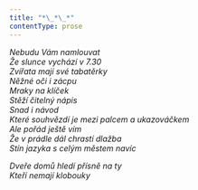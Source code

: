 ```yaml
---
title: "*\_*\_*"
contentType: prose
---
```


_Nebudu Vám namlouvat  
Že slunce vychází v 7.30  
Zvířata mají své tabatěrky  
Něžné oči i zácpu  
Mraky na klíček  
Stěží čitelný nápis  
Snad i návod  
Které souhvězdí je mezi palcem a ukazováčkem  
Ale pořád ještě vím  
Že v prádle dál chrastí dlažba  
Stín jazyka s celým městem navíc_

_Dveře domů hledí přísně na ty  
Kteří nemají klobouky_
